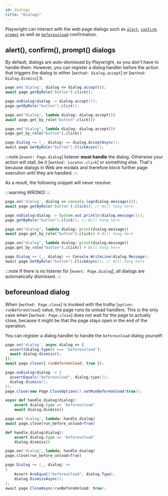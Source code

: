```yaml
---
id: dialogs
title: "Dialogs"
---
```


Playwright can interact with the web page dialogs such as [`alert`](https://developer.mozilla.org/en-US/docs/Web/API/Window/alert), [`confirm`](https://developer.mozilla.org/en-US/docs/Web/API/Window/confirm), [`prompt`](https://developer.mozilla.org/en-US/docs/Web/API/Window/prompt) as well as [`beforeunload`](https://developer.mozilla.org/en-US/docs/Web/API/Window/beforeunload_event) confirmation.

## alert(), confirm(), prompt() dialogs

By default, dialogs are auto-dismissed by Playwright, so you don't have to handle them. However, you can register a dialog handler before the action that triggers the dialog to either [`method: Dialog.accept`] or [`method: Dialog.dismiss`] it.

```js
page.on('dialog', dialog => dialog.accept());
await page.getByRole('button').click();
```

```java
page.onDialog(dialog -> dialog.accept());
page.getByRole("button").click();
```

```python async
page.on("dialog", lambda dialog: dialog.accept())
await page.get_by_role("button".click())
```

```python sync
page.on("dialog", lambda dialog: dialog.accept())
page.get_by_role("button").click()
```

```csharp
page.Dialog += (_, dialog) => dialog.AcceptAsync();
await page.GetByRole("button").ClickAsync();
```

:::note
[`event: Page.dialog`] listener **must handle** the dialog. Otherwise your action will stall, be it [`method: Locator.click`] or something else. That's because dialogs in Web are modals and therefore block further page execution until they are handled.
:::

As a result, the following snippet will never resolve:

:::warning
WRONG!
:::

```js
page.on('dialog', dialog => console.log(dialog.message()));
await page.getByRole('button').click(); // Will hang here
```

```java
page.onDialog(dialog -> System.out.println(dialog.message()));
page.getByRole("button").click(); // Will hang here
```

```python async
page.on("dialog", lambda dialog: print(dialog.message))
await page.get_by_role("button").click() # Will hang here
```

```python sync
page.on("dialog", lambda dialog: print(dialog.message))
page.get_by_role("button").click() # Will hang here
```

```csharp
page.Dialog += (_, dialog) => Console.WriteLine(dialog.Message);
await page.GetByRole("button").ClickAsync(); // Will hang here
```

:::note
If there is no listener for [`event: Page.dialog`], all dialogs are automatically dismissed.
:::

## beforeunload dialog

When [`method: Page.close`] is invoked with the truthy [`option: runBeforeUnload`] value, the page runs its unload handlers. This is the only case when [`method: Page.close`] does not wait for the page to actually close, because it might be that the page stays open in the end of the operation.

You can register a dialog handler to handle the `beforeunload` dialog yourself:

```js
page.on('dialog', async dialog => {
  assert(dialog.type() === 'beforeunload');
  await dialog.dismiss();
});
await page.close({ runBeforeUnload: true });
```

```java
page.onDialog(dialog -> {
  assertEquals("beforeunload", dialog.type());
  dialog.dismiss();
});
page.close(new Page.CloseOptions().setRunBeforeUnload(true));
```

```python async
async def handle_dialog(dialog):
    assert dialog.type == 'beforeunload'
    await dialog.dismiss()

page.on('dialog', lambda: handle_dialog)
await page.close(run_before_unload=True)
```

```python sync
def handle_dialog(dialog):
    assert dialog.type == 'beforeunload'
    dialog.dismiss()

page.on('dialog', lambda: handle_dialog)
page.close(run_before_unload=True)
```

```csharp
page.Dialog += (_, dialog) =>
{
    Assert.AreEqual("beforeunload", dialog.Type);
    dialog.DismissAsync();
};
await page.CloseAsync(runBeforeUnload: true);
```
